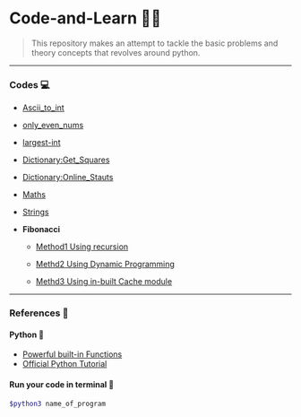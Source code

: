 # Code-and-Learn :man_technologist:

> This repository makes an attempt to tackle the basic problems and theory concepts that revolves around python.
-------------------------------------------------------
### Codes :computer:
- [Ascii_to_int](./Codes/Strings/ascii_to_int.py)

- [only_even_nums](./Codes/Basic/only_even_nums.py)

- [largest-int](./Codes/Basic/largest_int.py)

- [Dictionary:Get_Squares](./Codes/Dictionary/get_squares.py)

- [Dictionary:Online_Stauts](./Codes/Dictionary/online_status.py)

- [Maths](./Codes/Maths) 

- [Strings](./Codes/Strings)  

-  **Fibonacci**
    - [Method1 Using recursion](./Codes/Recursion/fibonacci/fibonacci_using_recursion.py)

    - [Methd2 Using Dynamic Programming](./Codes/Recursion/fibonacci/fibonacci_using_dynamic_programming.py)

    - [Methd3 Using in-built Cache module](./Codes/Recursion/fibonacci/fibonacci_using-built-in_cache.py)

------------------------------------------------------------
### References :scroll:

#### Python :snake:
- [Powerful built-in Functions](https://docs.python.org/3/library/functions.html#built-in-functions)
- [Official Python Tutorial](https://docs.python.org/3/tutorial/index.html) 


#### Run your code in terminal :white_square_button:
```bash 
$python3 name_of_program
```
     
